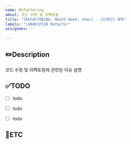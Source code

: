 ```yaml
---
name: Refactoring
about: 코드 수정 및 리팩토링
title: "[REFACTORING- Month Week, Year] - [도메인] 제목"
labels: "\U0001F528 Refactor"
assignees: ''

---
```


✏️Description
-
코드 수정 및 리팩토링에 관련된 이슈 설명

✅TODO
-
- [ ] todo
- [ ] todo
- [ ] todo


🐾ETC
-
